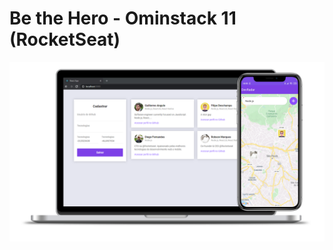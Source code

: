 # Be the Hero - Ominstack 11 (RocketSeat)

<img src="https://github.com/GuilleAngulo/developer-radar/blob/master/backend/src/devRadar.png" width="900">
